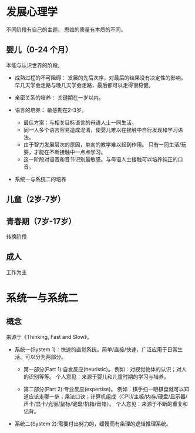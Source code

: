 发展心理学
====================
不同阶段有自己的主题。
思维的质量有本质的不同。

婴儿（0-24 个月）
--------------------
本能与认识世界的阶段。

+ 成熟过程的不可阻碍：
  发展的先后次序，对最后的结果没有决定性的影响。
  早几天学会走路与晚几天学会走路，最后都可以走得很稳健。

+ 亲密关系的培养：
  关键期在一岁以内。

+ 语言的培养：
  敏感期在2-3岁。
   + 最佳方案：与相关目标语言的母语人士一同生活。
   + 同一人多个语言容易造成混淆，使婴儿难以在接触中自行发现和学习语法。
   + 由于智力发展层次的原因，单向的教学难以起到作用。
   只有一同生活/玩耍，才能在不断接触中一点点学习。
   + 这一阶段对语音和音节识别最敏感。与母语人士接触可以培养纯正的口音。

+ 系统一与系统二的培养


儿童（2岁-7岁）
--------------------

青春期（7岁-17岁）
--------------------
转换阶段

成人
--------------------
工作为主

系统一与系统二
====================

概念
--------------------
来源于《Thinking, Fast and Slow》。

+ 系统一(System 1)：快速的直觉系统。简单/直接/快速，广泛应用于日常生活。可以分为两部分。

   + 第一部分(Part 1):自发反应(heuristic)。
   例如：对视觉物体的认识；对人的识别等等。
   个人意见：来源于婴儿和儿童时期的学习与培养。

   + 第二部分(Part 2):专业反应(expertise)。
   例如：棋手扫一眼棋盘就可以知道应该走哪一步；乘法口诀；计算机组成（CPU/主板/内存/硬盘/显示器/声卡/显卡/光驱/鼠标/键盘/机箱/音箱）。
   个人意见：来源于不断的重复和记背。

+ 系统二(System 2):需要付出努力的，缓慢而有条理的逻辑推理系统。